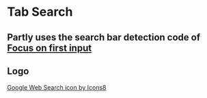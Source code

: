 # Tab Search

## Partly uses the search bar detection code of [Focus on first input](https://chrome.google.com/webstore/detail/focus-on-first-input-keyb/ofngolgonfcpdanjehfjmcealkclchjg)

## Logo
<a href="https://icons8.com/icon/48167/google-web-search">Google Web Search icon by Icons8</a>
